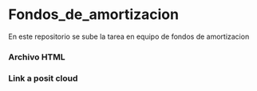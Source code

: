 # Fondos_de_amortizacion
En este repositorio se sube la tarea en equipo de fondos de amortizacion
### Archivo HTML

### Link a posit cloud
[](https://posit.cloud/content/9425009)
